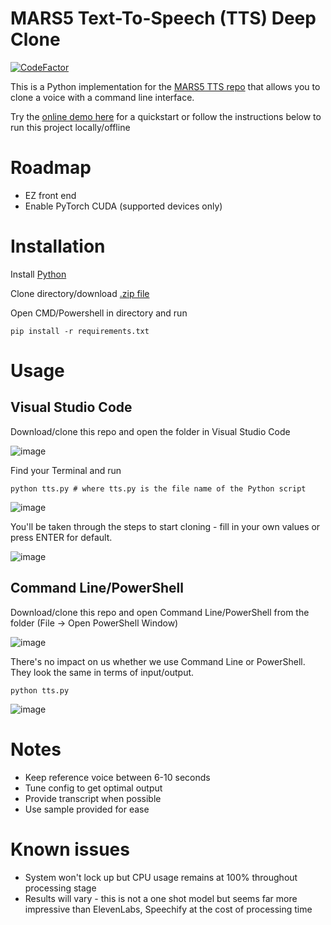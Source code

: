 # MARS5 Text-To-Speech (TTS) Deep Clone

[![CodeFactor](https://www.codefactor.io/repository/github/veeeetzzzz/mars5-tts/badge)](https://www.codefactor.io/repository/github/veeeetzzzz/mars5-tts)

This is a Python implementation for the [MARS5 TTS repo](https://github.com/Camb-ai/MARS5-TTS) that allows you to clone a voice with a command line interface.

Try the [online demo here](https://6b1a3a8e53ae.ngrok.app/) for a quickstart or follow the instructions below to run this project locally/offline

# Roadmap

- EZ front end
- Enable PyTorch CUDA (supported devices only)

# Installation

Install [Python](https://www.python.org/downloads/)

Clone directory/download [.zip file](https://github.com/Veeeetzzzz/mars5-tts/archive/refs/heads/main.zip)

Open CMD/Powershell in directory and run      
                              
    pip install -r requirements.txt

# Usage

## Visual Studio Code

Download/clone this repo and open the folder in Visual Studio Code

![image](https://github.com/Veeeetzzzz/mars5-tts/assets/40268197/09059ae7-cdfe-4c47-a6a3-07143849377f)

Find your Terminal and run 

    python tts.py # where tts.py is the file name of the Python script

![image](https://github.com/Veeeetzzzz/mars5-tts/assets/40268197/6f525c5c-0c98-4642-961c-82c4d3712e5a)

You'll be taken through the steps to start cloning - fill in your own values or press ENTER for default.

![image](https://github.com/Veeeetzzzz/mars5-tts/assets/40268197/0b4bed6b-2aa0-459e-b765-a45320919cce)


## Command Line/PowerShell

Download/clone this repo and open Command Line/PowerShell from the folder (File -> Open PowerShell Window)

![image](https://github.com/Veeeetzzzz/mars5-tts/assets/40268197/2e1e6077-1d0f-4009-898d-fad2a7b3d386)

There's no impact on us whether we use Command Line or PowerShell. They look the same in terms of input/output.

    python tts.py

![image](https://github.com/Veeeetzzzz/mars5-tts/assets/40268197/ba1fae6e-b614-4ff6-95da-e176717652f4)

# Notes

- Keep reference voice between 6-10 seconds
- Tune config to get optimal output
- Provide transcript when possible
- Use sample provided for ease

# Known issues

- System won't lock up but CPU usage remains at 100% throughout processing stage
- Results will vary - this is not a one shot model but seems far more impressive than ElevenLabs, Speechify at the cost of processing time
